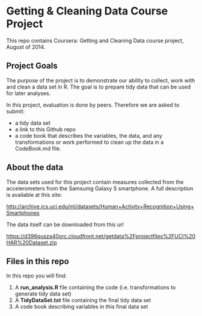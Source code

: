 Getting & Cleaning Data Course Project
=======================================

This repo contains Coursera: Getting and Cleaning Data course project, August of 2014.

Project Goals
-------------
The purpose of the project is to demonstrate our ability to collect, work with and clean a data set in R. The goal is to prepare tidy data that can be used for later analyses. 

In this project, evaluation is done by peers. Therefore we are asked to submit:

* a tidy data set
* a link to this Github repo
* a code book that describes the variables, the data, and any transformations or work performed to clean up the data in a CodeBook.md file.

About the data
--------------
The data sets used for this project contain measures collected from the accelerometers from the Samsumg Galaxy S smartphone. A full description is available at this site:

http://archive.ics.uci.edu/ml/datasets/Human+Activity+Recognition+Using+Smartphones

The data itself can be downloaded from this url

https://d396qusza40orc.cloudfront.net/getdata%2Fprojectfiles%2FUCI%20HAR%20Dataset.zip

Files in this repo
------------------
In this repo you will find:

1. A **run_analysis.R** file containing the code (i.e. transformations to generate tidy data set)
2. A **TidyDataSet.txt** file containing the final tidy data set
3. A code book describing variables in this final data set




